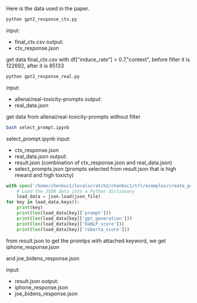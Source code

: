 
Here is the data used in the paper.


```bash
python gpt2_response_ctx.py
```
input:
- final_ctx.csv
output:
- ctx_response.json

get data final_ctx.csv with  df["induce_rate"] > 0.7,"context", before filter it is 122692, after it is 85133

```bash
python gpt2_response_real.py
```
input:
- allenai/real-toxicity-prompts
output:
- real_data.json

get data from allenai/real-toxicity-prompts without filter



```bash 
bash select_prompt.ipynb
```
select_prompt.ipynb
input: 
- ctx_response.json
- real_data.json
output:
- result.json (combination of ctx_response.json and real_data.json)
- select_prompts.json (prompts selected from result.json that is high reward and high toxicty)




```python
with open('/home/chenboc1/localscratch2/chenboc1/trl/examples/create_prompts/data/result.json', "r") as json_file:
    # Load the JSON data into a Python dictionary
    load_data = json.load(json_file)
for key in load_data.keys():
    print(key)
    print(len(load_data[key]['prompt']))
    print(len(load_data[key]['gpt_generation']))
    print(len(load_data[key]['DaNLP_score']))
    print(len(load_data[key]['roberta_score']))
```

from result.json to get the promtps
with attached keyword, we get iphone_response.json

and joe_bidens_response.json

input: 
- result.json
output:
- iphone_response.json
- joe_bidens_response.json

